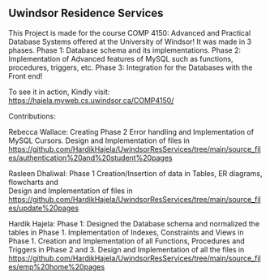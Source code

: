 <h2>Uwindsor Residence Services</h2>

This Project is made for the course COMP 4150: Advanced and Practical Database Systems offered at the University of Windsor! It was made in 3 phases. 
Phase 1:
Database schema and its implementations.
Phase 2:
Implementation of Advanced features of MySQL such as functions, procedures, triggers, etc.
Phase 3:
Integration for the Databases with the Front end! 

To see it in action, Kindly visit: https://hajela.myweb.cs.uwindsor.ca/COMP4150/

Contributions:

Rebecca Wallace: Creating Phase 2 Error handling and Implementation of MySQL Cursors.
Design and Implementation of files in https://github.com/HardikHajela/UwindsorResServices/tree/main/source_files/authentication%20and%20student%20pages

Rasleen Dhaliwal: Phase 1 Creation/Insertion of data in Tables, ER diagrams, flowcharts and  
Design and Implementation of files in https://github.com/HardikHajela/UwindsorResServices/tree/main/source_files/update%20pages

Hardik Hajela: Phase 1: Designed the Database schema and normalized the tables in Phase 1. 
Implementation of Indexes, Constraints and Views in Phase 1. Creation and Implementation of all Functions, Procedures and Triggers in Phase 2 and 3. 
Design and Implementation of all the files in https://github.com/HardikHajela/UwindsorResServices/tree/main/source_files/emp%20home%20pages
